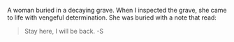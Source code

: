 A woman buried in a decaying grave. When I inspected the grave, she came to life with vengeful determination. She was buried with a note that read:

> Stay here, I will be back. -S